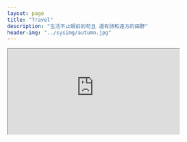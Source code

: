 ```yaml
---
layout: page
title: "Travel"
description: "生活不止眼前的茍且 還有詩和遠方的田野"
header-img: "../sysimg/autumn.jpg"
---
```

<iframe src="http://www.baidu.com/" width="400" height="200" scrolling="yes" />
<a href="../test.html"> Hello Google</a>
